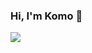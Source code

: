 ### Hi, I'm Komo 👋

![](https://github-readme-stats.vercel.app/api?username=wannaxiao&show_icons=true&icon_color=0366d6&text_color=24292e&bg_color=ffffff&hide_title=true)

